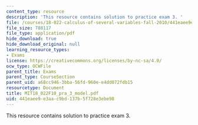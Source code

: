 ```yaml
---
content_type: resource
description: 'This resource contains solution to practice exam 3. '
file: /courses/18-022-calculus-of-several-variables-fall-2010/441eaee9e3aac9bd137b5f728e3ebe98_MIT18_022F10_pra_3_model.pdf
file_size: 788117
file_type: application/pdf
hide_download: true
hide_download_original: null
learning_resource_types:
- Exams
license: https://creativecommons.org/licenses/by-nc-sa/4.0/
ocw_type: OCWFile
parent_title: Exams
parent_type: CourseSection
parent_uid: a68cc946-3bba-56fd-960e-e4dd072fdb15
resourcetype: Document
title: MIT18_022F10_pra_3_model.pdf
uid: 441eaee9-e3aa-c9bd-137b-5f728e3ebe98
---
```

This resource contains solution to practice exam 3. 